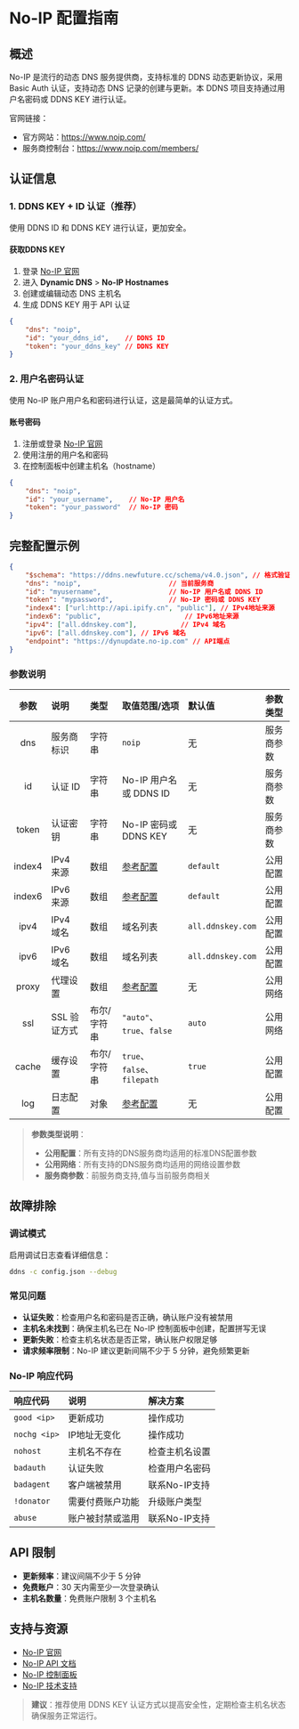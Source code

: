 # No-IP 配置指南

## 概述

No-IP 是流行的动态 DNS 服务提供商，支持标准的 DDNS 动态更新协议，采用 Basic Auth 认证，支持动态 DNS 记录的创建与更新。本 DDNS 项目支持通过用户名密码或 DDNS KEY 进行认证。

官网链接：

- 官方网站：<https://www.noip.com/>
- 服务商控制台：<https://www.noip.com/members/>

## 认证信息

### 1. DDNS KEY + ID 认证（推荐）

使用 DDNS ID 和 DDNS KEY 进行认证，更加安全。

#### 获取DDNS KEY

1. 登录 [No-IP 官网](https://www.noip.com/)
2. 进入 **Dynamic DNS** > **No-IP Hostnames**
3. 创建或编辑动态 DNS 主机名
4. 生成 DDNS KEY 用于 API 认证

```json
{
    "dns": "noip",
    "id": "your_ddns_id",    // DDNS ID
    "token": "your_ddns_key" // DDNS KEY
}
```

### 2. 用户名密码认证

使用 No-IP 账户用户名和密码进行认证，这是最简单的认证方式。

#### 账号密码

1. 注册或登录 [No-IP 官网](https://www.noip.com/)
2. 使用注册的用户名和密码
3. 在控制面板中创建主机名（hostname）

```json
{
    "dns": "noip",
    "id": "your_username",    // No-IP 用户名
    "token": "your_password"  // No-IP 密码
}
```

## 完整配置示例

```json
{
    "$schema": "https://ddns.newfuture.cc/schema/v4.0.json", // 格式验证
    "dns": "noip",                      // 当前服务商
    "id": "myusername",                 // No-IP 用户名或 DDNS ID
    "token": "mypassword",              // No-IP 密码或 DDNS KEY
    "index4": ["url:http://api.ipify.cn", "public"], // IPv4地址来源
    "index6": "public",                     // IPv6地址来源
    "ipv4": ["all.ddnskey.com"],           // IPv4 域名
    "ipv6": ["all.ddnskey.com"], // IPv6 域名
    "endpoint": "https://dynupdate.no-ip.com" // API端点
}
```

### 参数说明

| 参数    | 说明         | 类型           | 取值范围/选项                       | 默认值    | 参数类型   |
| :-----: | :----------- | :------------- | :--------------------------------- | :-------- | :--------- |
| dns     | 服务商标识   | 字符串         | `noip`                             | 无        | 服务商参数 |
| id      | 认证 ID      | 字符串         | No-IP 用户名或 DDNS ID             | 无        | 服务商参数 |
| token   | 认证密钥     | 字符串         | No-IP 密码或 DDNS KEY              | 无        | 服务商参数 |
| index4  | IPv4 来源     | 数组           | [参考配置](../json.md#ipv4-ipv6)  | `default` | 公用配置   |
| index6  | IPv6 来源     | 数组           | [参考配置](../json.md#ipv4-ipv6)   | `default` | 公用配置   |
| ipv4    | IPv4 域名     | 数组           | 域名列表                           | `all.ddnskey.com`        | 公用配置   |
| ipv6    | IPv6 域名     | 数组           | 域名列表                           | `all.ddnskey.com`        | 公用配置   |
| proxy   | 代理设置      | 数组           | [参考配置](../json.md#proxy)        | 无        | 公用网络   |
| ssl     | SSL 验证方式  | 布尔/字符串    | `"auto"`、`true`、`false`            | `auto`    | 公用网络   |
| cache   | 缓存设置      | 布尔/字符串    | `true`、`false`、`filepath`        | `true`    | 公用配置   |
| log     | 日志配置      | 对象           | [参考配置](../json.md#log)             | 无        | 公用配置   |

> **参数类型说明**：  
>
> - **公用配置**：所有支持的DNS服务商均适用的标准DNS配置参数  
> - **公用网络**：所有支持的DNS服务商均适用的网络设置参数  
> - **服务商参数**：前服务商支持,值与当前服务商相关

## 故障排除

### 调试模式

启用调试日志查看详细信息：

```sh
ddns -c config.json --debug
```

### 常见问题

- **认证失败**：检查用户名和密码是否正确，确认账户没有被禁用
- **主机名未找到**：确保主机名已在 No-IP 控制面板中创建，配置拼写无误
- **更新失败**：检查主机名状态是否正常，确认账户权限足够
- **请求频率限制**：No-IP 建议更新间隔不少于 5 分钟，避免频繁更新

### No-IP 响应代码

| 响应代码        | 说明             | 解决方案           |
| :------------- | :--------------- | :----------------- |
| `good <ip>`    | 更新成功         | 操作成功           |
| `nochg <ip>`   | IP地址无变化     | 操作成功           |
| `nohost`       | 主机名不存在     | 检查主机名设置     |
| `badauth`      | 认证失败         | 检查用户名密码     |
| `badagent`     | 客户端被禁用     | 联系No-IP支持     |
| `!donator`     | 需要付费账户功能 | 升级账户类型       |
| `abuse`        | 账户被封禁或滥用 | 联系No-IP支持     |

## API 限制

- **更新频率**：建议间隔不少于 5 分钟
- **免费账户**：30 天内需至少一次登录确认
- **主机名数量**：免费账户限制 3 个主机名

## 支持与资源

- [No-IP 官网](https://www.noip.com/)
- [No-IP API 文档](https://www.noip.com/integrate/request)
- [No-IP 控制面板](https://www.noip.com/members/)
- [No-IP 技术支持](https://www.noip.com/support)

> **建议**：推荐使用 DDNS KEY 认证方式以提高安全性，定期检查主机名状态确保服务正常运行。
